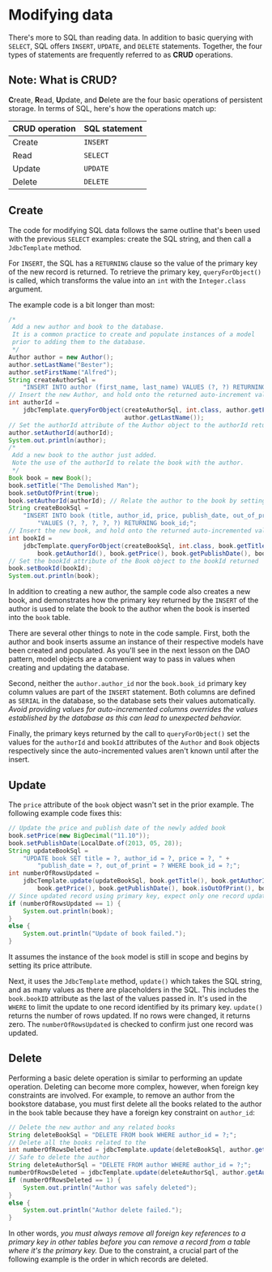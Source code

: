 # Modifying data

There's more to SQL than reading data. In addition to basic querying with `SELECT`, SQL offers `INSERT`, `UPDATE`, and `DELETE` statements. Together, the four types of statements are frequently referred to as **CRUD** operations.

## Note: What is CRUD?

**C**reate, **R**ead, **U**pdate, and **D**elete are the four basic operations of persistent storage. In terms of SQL, here's how the operations match up:

| **CRUD operation** | **SQL statement** |
| ------------------ | ----------------- |
| Create             | `INSERT`          |
| Read               | `SELECT`          |
| Update             | `UPDATE`          |
| Delete             | `DELETE`          |

## Create

The code for modifying SQL data follows the same outline that's been used with the previous `SELECT` examples: create the SQL string, and then call a `JdbcTemplate` method.

For `INSERT`, the SQL has a `RETURNING` clause so the value of the primary key of the new record is returned. To retrieve the primary key, `queryForObject()` is called, which transforms the value into an `int` with the `Integer.class` argument.

The example code is a bit longer than most:

```java
/*
 Add a new author and book to the database.
 It is a common practice to create and populate instances of a model
 prior to adding them to the database.
 */
Author author = new Author();
author.setLastName("Bester");
author.setFirstName("Alfred");
String createAuthorSql =
    "INSERT INTO author (first_name, last_name) VALUES (?, ?) RETURNING author_id;";
// Insert the new Author, and hold onto the returned auto-increment value of author_id
int authorId =
    jdbcTemplate.queryForObject(createAuthorSql, int.class, author.getFirstName(),
                                author.getLastName());
// Set the authorId attribute of the Author object to the authorId returned.
author.setAuthorId(authorId);
System.out.println(author);
/*
 Add a new book to the author just added.
 Note the use of the authorId to relate the book with the author.
 */
Book book = new Book();
book.setTitle("The Demolished Man");
book.setOutOfPrint(true);
book.setAuthorId(authorId); // Relate the author to the book by setting the authorId
String createBookSql =
    "INSERT INTO book (title, author_id, price, publish_date, out_of_print) " +
        "VALUES (?, ?, ?, ?, ?) RETURNING book_id;";
// Insert the new book, and hold onto the returned auto-incremented value of book_id
int bookId =
    jdbcTemplate.queryForObject(createBookSql, int.class, book.getTitle(),
        book.getAuthorId(), book.getPrice(), book.getPublishDate(), book.isOutOfPrint());
// Set the bookId attribute of the Book object to the bookId returned
book.setBookId(bookId);
System.out.println(book);
```

In addition to creating a new author, the sample code also creates a new book, and demonstrates how the primary key returned by the `INSERT` of the author is used to relate the book to the author when the book is inserted into the `book` table.

There are several other things to note in the code sample. First, both the author and book inserts assume an instance of their respective models have been created and populated. As you'll see in the next lesson on the DAO pattern, model objects are a convenient way to pass in values when creating and updating the database.

Second, neither the `author.author_id` nor the `book.book_id` primary key column values are part of the `INSERT` statement. Both columns are defined as `SERIAL` in the database, so the database sets their values automatically. _Avoid providing values for auto-incremented columns overrides the values established by the database as this can lead to unexpected behavior._

Finally, the primary keys returned by the call to `queryForObject()` set the values for the `authorId` and `bookId` attributes of the `Author` and `Book` objects respectively since the auto-incremented values aren't known until after the insert.

## Update

The `price` attribute of the `book` object wasn't set in the prior example. The following example code fixes this:

```java
// Update the price and publish date of the newly added book
book.setPrice(new BigDecimal("11.10"));
book.setPublishDate(LocalDate.of(2013, 05, 28));
String updateBookSql =
    "UPDATE book SET title = ?, author_id = ?, price = ?, " +
        "publish_date = ?, out_of_print = ? WHERE book_id = ?;";
int numberOfRowsUpdated =
    jdbcTemplate.update(updateBookSql, book.getTitle(), book.getAuthorId(),
        book.getPrice(), book.getPublishDate(), book.isOutOfPrint(), book.getBookId());
// Since updated record using primary key, expect only one record updated.
if (numberOfRowsUpdated == 1) {
    System.out.println(book);
}
else {
    System.out.println("Update of book failed.");
}
```

It assumes the instance of the `book` model is still in scope and begins by setting its price attribute.

Next, it uses the `JdbcTemplate` method, `update()` which takes the SQL string, and as many values as there are placeholders in the SQL. This includes the `book.bookID` attribute as the last of the values passed in. It's used in the `WHERE` to limit the update to one record identified by its primary key. `update()` returns the number of rows updated. If no rows were changed, it returns zero. The `numberOfRowsUpdated` is checked to confirm just one record was updated.

## Delete

Performing a basic delete operation is similar to performing an update operation. Deleting can become more complex, however, when foreign key constraints are involved. For example, to remove an author from the bookstore database, you must first delete all the books related to the author in the `book` table because they have a foreign key constraint on `author_id`:

```java
// Delete the new author and any related books
String deleteBookSql = "DELETE FROM book WHERE author_id = ?;";
// Delete all the books related to the
int numberOfRowsDeleted = jdbcTemplate.update(deleteBookSql, author.getAuthorId());
// Safe to delete the author
String deleteAuthorSql = "DELETE FROM author WHERE author_id = ?;";
numberOfRowsDeleted = jdbcTemplate.update(deleteAuthorSql, author.getAuthorId());
if (numberOfRowsDeleted == 1) {
    System.out.println("Author was safely deleted");
}
else {
    System.out.println("Author delete failed.");
}
```

In other words, _you must always remove all foreign key references to a primary key in other tables before you can remove a record from a table where it's the primary key._ Due to the constraint, a crucial part of the following example is the order in which records are deleted.
